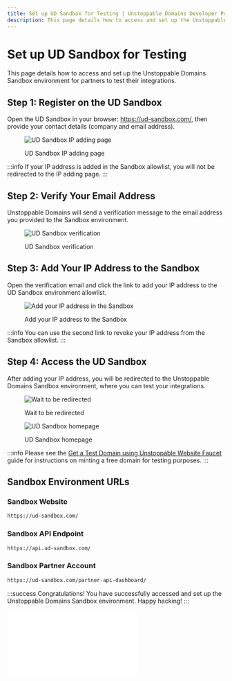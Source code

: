 ```yaml
---
title: Set up UD Sandbox for Testing | Unstoppable Domains Developer Portal
description: This page details how to access and set up the Unstoppable Domains Sandbox environment for partners to test their integrations.
---
```


# Set up UD Sandbox for Testing

This page details how to access and set up the Unstoppable Domains Sandbox environment for partners to test their integrations.

## Step 1: Register on the UD Sandbox

Open the UD Sandbox in your browser: <https://ud-sandbox.com/>, then provide your contact details (company and email address).

<figure>

![UD Sandbox IP adding page](/images/ud-sandbox-ip-adding.png '#width=60%;')

<figcaption>UD Sandbox IP adding page</figcaption>
</figure>

:::info
If your IP address is added in the Sandbox allowlist, you will not be redirected to the IP adding page.
:::

## Step 2: Verify Your Email Address

Unstoppable Domains will send a verification message to the email address you provided to the Sandbox environment.

<figure>

![UD Sandbox verification](/images/ud-sandbox-verification.png '#width=40%;')

<figcaption>UD Sandbox verification</figcaption>
</figure>

## Step 3: Add Your IP Address to the Sandbox

Open the verification email and click the link to add your IP address to the UD Sandbox environment allowlist.

<figure>

![Add your IP address in the Sandbox](/images/ud-sandbox-ip-adding-links.png '#width=80%;')

<figcaption>Add your IP address to the Sandbox</figcaption>
</figure>

:::info
You can use the second link to revoke your IP address from the Sandbox allowlist.
:::

## Step 4: Access the UD Sandbox

After adding your IP address, you will be redirected to the Unstoppable Domains Sandbox environment, where you can test your integrations.

<figure>

![Wait to be redirected](/images/ud-sandbox-redirection.png '#width=80%;')

<figcaption>Wait to be redirected</figcaption>
</figure>

<figure>

![UD Sandbox homepage](/images/ud-sandbox-home.png '#width=80%;')

<figcaption>UD Sandbox homepage</figcaption>
</figure>

:::info
Please see the [Get a Test Domain using Unstoppable Website Faucet](/getting-started/test-domains/faucet.md) guide for instructions on minting a free domain for testing purposes.
:::

## Sandbox Environment URLs

### Sandbox Website

```bash
https://ud-sandbox.com/
```

### Sandbox API Endpoint

```bash
https://api.ud-sandbox.com/
```

### Sandbox Partner Account

```bash
https://ud-sandbox.com/partner-api-dashboard/
```

:::success Congratulations!
You have successfully accessed and set up the Unstoppable Domains Sandbox environment. Happy hacking!
:::

<embed src="/snippets/_discord.md" />
